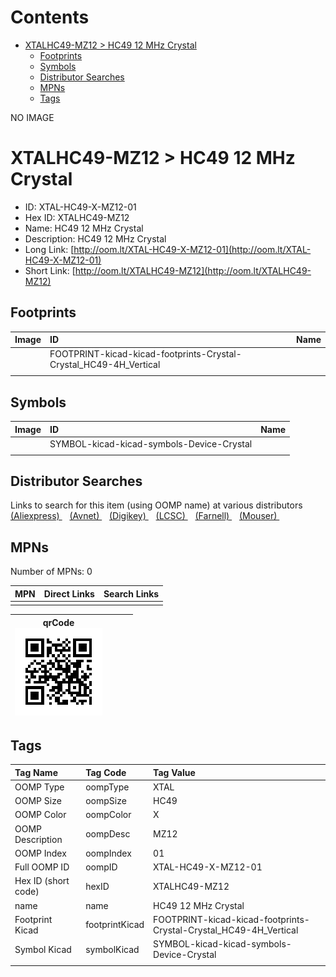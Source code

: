 



Contents
========

* [XTALHC49-MZ12 > HC49 12 MHz Crystal](#xtalhc49-mz12--hc49-12-mhz-crystal)
	* [Footprints](#footprints)
	* [Symbols](#symbols)
	* [Distributor Searches](#distributor-searches)
	* [MPNs](#mpns)
	* [Tags](#tags)
  
NO IMAGE  
# XTALHC49-MZ12 > HC49 12 MHz Crystal

- ID: XTAL-HC49-X-MZ12-01
- Hex ID: XTALHC49-MZ12
- Name: HC49 12 MHz Crystal
- Description: HC49 12 MHz Crystal
- Long Link: [http://oom.lt/XTAL-HC49-X-MZ12-01](http://oom.lt/XTAL-HC49-X-MZ12-01)
- Short Link: [http://oom.lt/XTALHC49-MZ12](http://oom.lt/XTALHC49-MZ12)

## Footprints
  

|Image|ID|Name|
| :--- | :--- | :--- |
||FOOTPRINT-kicad-kicad-footprints-Crystal-Crystal_HC49-4H_Vertical||
||||

## Symbols
  

|Image|ID|Name|
| :--- | :--- | :--- |
|![]()|SYMBOL-kicad-kicad-symbols-Device-Crystal||
||||

## Distributor Searches
  
Links to search for this item (using OOMP name) at various distributors  
[(Aliexpress) ](https://www.aliexpress.com/wholesale?SearchText=1117HC49+12+MHz+Crystal)&nbsp;&nbsp;&nbsp;[(Avnet) ](https://www.avnet.com/shop/us/search/HC49+12+MHz+Crystal)&nbsp;&nbsp;&nbsp;[(Digikey) ](https://www.digikey.co.uk/en/products/result?s=HC49+12+MHz+Crystal)&nbsp;&nbsp;&nbsp;[(LCSC) ](https://www.lcsc.com/search?q=HC49+12+MHz+Crystal)&nbsp;&nbsp;&nbsp;[(Farnell) ](https://uk.farnell.com/search?st=HC49+12+MHz+Crystal)&nbsp;&nbsp;&nbsp;[(Mouser) ](https://www.mouser.com/c/?q=HC49+12+MHz+Crystal)&nbsp;&nbsp;&nbsp;
## MPNs
  
Number of MPNs: 0  

|MPN|Direct Links|Search Links|
| :--- | :--- | :--- |
||||
  

|qrCode<br>[![](https://raw.githubusercontent.com/oomlout/oomlout_OOMP_parts_V2/main/XTAL/HC49/X/MZ12/01/qrCode_140.png)](https://github.com/oomlout/oomlout_OOMP_parts_V2/tree/main/XTAL/HC49/X/MZ12/01/qrCode.png)||||
| :---: | :---: | :---: | :---: |

## Tags
  

|Tag Name|Tag Code|Tag Value|
| :--- | :--- | :--- |
|OOMP Type|oompType|XTAL|
|OOMP Size|oompSize|HC49|
|OOMP Color|oompColor|X|
|OOMP Description|oompDesc|MZ12|
|OOMP Index|oompIndex|01|
|Full OOMP ID|oompID|XTAL-HC49-X-MZ12-01|
|Hex ID (short code)|hexID|XTALHC49-MZ12|
|name|name|HC49 12 MHz Crystal|
|Footprint Kicad|footprintKicad|FOOTPRINT-kicad-kicad-footprints-Crystal-Crystal_HC49-4H_Vertical|
|Symbol Kicad|symbolKicad|SYMBOL-kicad-kicad-symbols-Device-Crystal|
||||
